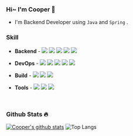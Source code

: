 ### Hi~ I'm Cooper 🤨

- I'm Backend Developer using `Java` and `Spring` .


### Skill

- **Backend** -
  <img src="https://img.shields.io/badge/Java-007396?style=flat&logo=openjdk&logoColor=white"/>
  <img src="https://img.shields.io/badge/SpringBoot-6DB33F?style=flat&logo=SpringBoot&logoColor=white" />
  <img src="https://img.shields.io/badge/JUnit5-25A162?style=flat&logo=JUnit5&logoColor=white"/>
  <img src="https://img.shields.io/badge/Hibernate-59666C?style=flat&logo=Hibernate&logoColor=white"/> 
  <img src="https://img.shields.io/badge/QueryDSL-3394D7?style=flat"/> 

- **DevOps** -
  <img src="https://img.shields.io/badge/AWS%20-%23FF9900.svg?&style=flat&logo=amazon-aws&logoColor=white"/>
  <img src="https://img.shields.io/badge/MySQL-4479A1?style=flat&logo=MySQL&logoColor=white"/>
  <img src="https://img.shields.io/badge/MariaDB-4479A1?style=flat&logo=MariaDB&logoColor=white"/>
  <img src="https://img.shields.io/badge/Redis-DC382D?style=flat&logo=redis&logoColor=white"/>
  <img src="https://img.shields.io/badge/RabbitMQ-FF6600?style=flat-square&logo=RabbitMQ&logoColor=white"/>

- **Build** -
  <img src="https://img.shields.io/badge/maven-C71A36?style=flat&logo=apachemaven&logoColor=white"/>
  <img src="https://img.shields.io/badge/gradle-02303A?style=flat&logo=gradle&logoColor=white"/> 
  <img src="https://img.shields.io/badge/Jenkins-D24939?style=flat-square&logo=Jenkins&logoColor=white"/>

- **Tools** -
  <img src="https://img.shields.io/badge/intellij%20-%23000000.svg?&style=flat&logo=Intellijidea&logoColor=white"/> 
  <img src="https://img.shields.io/badge/git-F05032?style=flat&logo=git&logoColor=white"/>
  <img src="https://img.shields.io/badge/Slack-4A154B?style=flat&logo=Slack&logoColor=white"/>

<br>

### Github Stats 🔥

[![Cooper's github stats](https://github-readme-stats.vercel.app/api?username=pbg0205)](https://github.com/anuraghazra/github-readme-stats)
![Top Langs](https://github-readme-stats.vercel.app/api/top-langs/?username=pbg0205&layout=compact&theme=transparent)

